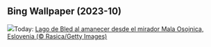 ## Bing Wallpaper (2023-10)
![](https://www.bing.com/th?id=OHR.LakeBledSunrise_ES-ES1096593407_UHD.jpg&w=1000)Today: [Lago de Bled al amanecer desde el mirador Mala Osojnica, Eslovenia (© Rasica/Getty Images)](https://www.bing.com/th?id=OHR.LakeBledSunrise_ES-ES1096593407_UHD.jpg)